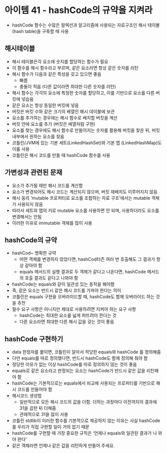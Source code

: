 # 아이템 41 - hashCode의 규약을 지켜라
- hashCode 함수는 수많은 컬렉션과 알고리즘에 사용되는 자료구조인 해시 테이볼(hash table)을 구축할 때 사용
## 해시테이블
- 해시 테이블은각 요소에 숫지를 할당하는 함수가 필요
- 이 함수를 해시 함수라고 부르며, 같은 요소라면 항상 같은 숫자를 리턴
- 해시 함수가 다음과 같은 특성을 갖고 있으면 좋음
    - 빠름
    - 충돌이 적음 (다른 값이라면 최대한 다른 숫자를 리턴)
- 해시 함수는 각각의 요소에 특정한 숫자를 할당하고, 이를 기반으로 요소를 다른 버킷에 넣습음
- 같은 요소는 항상 동일한 버킷에 넣음
- 버킷은 버킷 수와 같은 크기의 배열인 해시 데이블에 보관
- 요소를 추가하는 경우에는 해시 함수로 배치할 버킷을 계산
- 버킷 안에 요소를 추가 (버킷은 배열처럼 구현)
- 요소를 찾는 경우에도 해시 함수로 만들어지는 숫자를 활용해 버킷을 찾온 뒤, 버킷 내부에서 원하는 요소를 찾음
- 코틀린/JVM에 있는 기본 세트(LinkedHashSet)와 기본 맵 (LinkedHashMap)도 이룰 사용
- 코틀린은 해시 코드를 만들 때 hashCode 함수를 사용

## 가변성과 관련된 문재
- 요소가 추가될 때만 해시 코드를 계산함
- 요소가 변경되어도 해시 코드는 계산되지 않으며, 버킷 재배치도 이루어지지 않음
- 해시 둥의 ‘mutable 프로퍼티로 요소를 조합하는 자료 구조’에서는 mutable 객체가 사용되지 않음
- 따라서 세트와 맵의 키로 mutable 요소를 사용하면 안 되며, 사용하더라도 요소를 변경해서는 안됨
- 이러한 이유로 immutable 객체를 많이 사용

## hashCode의 규약
- hashCod~ 명확한 규약
    - 어떤 객체를 변경하지 않았다면, hashCod터즌 여러 번 호출해도 그 결과가 항상 같아야 함
    - equals 메서드의 실행 결과로 두 객체가 같다고 나온다면, hashCode 메서드의 호출 결과도 같다고 나와야 함
- hashCode는 equals와 같이 일관성 있는 동작을 해야함
- 즉, 같은 요소는 반드시 같은 해시 코드를 가져야 한다는 의미
- 코틀린은 equals 구현을 오버라이드할 때, hashCode도 함께 오버라이드 하는 것을 추천
- 필수 요구 사항은 아니지만 제대로 사용하려면 지켜야 하는 요구 사항
    - hashCode는 최대한 요소를 넓게 퍼뜨려야 한다는 것
    - 다른 요소라면 최대한 다른 해시 값을 갖는 것이 좋음

## hashCode 구현하기
- data 한정자를 붙이면, 코틀린이 알아서 적당한 equals와 hashCode 를 정의해줌
- 다만 equals를 따로 정의했다면, 반드시 hashCode도 함께 정의해 줘야 함
- 정당한 이유가 없는 이상 hashCode를 따로 정의하지 않는 것이 좋음
- equals로 같은 요소라고 판정되는 요소는 hashCode가 반드시 같은 값을 리턴해야 함
- hashCode는 기본적으로는 equals에서 비교에 사용되는 프로퍼티를 기반으로 해시 코드를 만들어야 함
- 해시코드 생성법
    - 일반적으로 모든 해시 코드의 값을 더함. 더하는 과정마다 이전까지의 결과에 31을 곱한 뒤 더해줌
    - 관례적으로 31을 많이 사용
- 코틀린 stdlib이 이러한 함수를 기본적으로 제공하지 않는 이유는 사실 hashCode를 우리가 직접 구현할 일이 거의 없기 때문
- hashCode를 구현할 때 가장 중요한 규칙은 ‘언제나 equals와 일관된 결과가 나 와야 한다'
- 같은 객체라면 언제나 같은 값을 리턴하게 만들어 주세요.